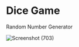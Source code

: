 # Dice Game

Random Number Generator

![Screenshot (703)](https://user-images.githubusercontent.com/43209472/123832885-71b98b00-d923-11eb-870a-680e43e90963.png)
